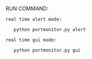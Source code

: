 RUN COMMAND:

    real time alert mode:

       python portmonitor.py alert

    real time gui mode:
       
       python portmonitor.py gui
    


